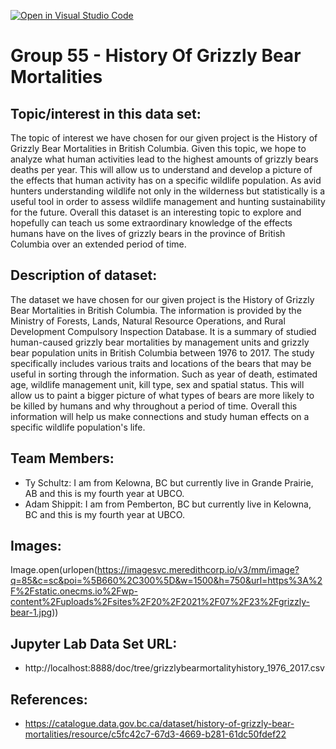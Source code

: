 [![Open in Visual Studio Code](https://classroom.github.com/assets/open-in-vscode-f059dc9a6f8d3a56e377f745f24479a46679e63a5d9fe6f495e02850cd0d8118.svg)](https://classroom.github.com/online_ide?assignment_repo_id=5849049&assignment_repo_type=AssignmentRepo)
# **Group 55 - History Of Grizzly Bear Mortalities**

## **Topic/interest in this data set:**

The topic of interest we have chosen for our given project is the History of Grizzly Bear Mortalities in British Columbia. Given this topic, we hope to analyze what human activities lead to the highest amounts of grizzly bears deaths per year. This will allow us to understand and develop a picture of the effects that human activity has on a specific wildlife population. As avid hunters understanding wildlife not only in the wilderness but statistically is a useful tool in order to assess wildlife management and hunting sustainability for the future. Overall this dataset is an interesting topic to explore and hopefully can teach us some extraordinary knowledge of the effects humans have on the lives of grizzly bears in the province of British Columbia over an extended period of time.

## **Description of dataset:**

The dataset we have chosen for our given project is the History of Grizzly Bear Mortalities in British Columbia. The information is provided by the Ministry of Forests, Lands, Natural Resource Operations, and Rural Development Compulsory Inspection Database. It is a summary of studied human-caused grizzly bear mortalities by management units and grizzly bear population units in British Columbia between 1976 to 2017. The study specifically includes various traits and locations of the bears that may be useful in sorting through the information. Such as year of death, estimated age, wildlife management unit, kill type, sex and spatial status. This will allow us to paint a bigger picture of what types of bears are more likely to be killed by humans and why throughout a period of time. Overall this information will help us make connections and study human effects on a specific wildlife population's life.


## **Team Members:**

- Ty Schultz: I am from Kelowna, BC but currently live in Grande Prairie, AB and this is my fourth year at UBCO.
- Adam Shippit: I am from Pemberton, BC but currently live in Kelowna, BC and this is my fourth year at UBCO.


## **Images:**

Image.open(urlopen(https://imagesvc.meredithcorp.io/v3/mm/image?q=85&c=sc&poi=%5B660%2C300%5D&w=1500&h=750&url=https%3A%2F%2Fstatic.onecms.io%2Fwp-content%2Fuploads%2Fsites%2F20%2F2021%2F07%2F23%2Fgrizzly-bear-1.jpg))

## **Jupyter Lab Data Set URL:** 
- http://localhost:8888/doc/tree/grizzlybearmortalityhistory_1976_2017.csv

## **References:**

- https://catalogue.data.gov.bc.ca/dataset/history-of-grizzly-bear-mortalities/resource/c5fc42c7-67d3-4669-b281-61dc50fdef22
